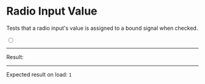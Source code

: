 # Radio Input Value

Tests that a radio input's value is assigned to a bound signal when checked.

<div>
  <input id="clickable" type="radio" data-bind-result value="1" />
  <hr />
  Result:
  <code id="result" data-text="$result ? $result : 0"></code>
  <hr />
  Expected result on load: <code>1</code>
</div>